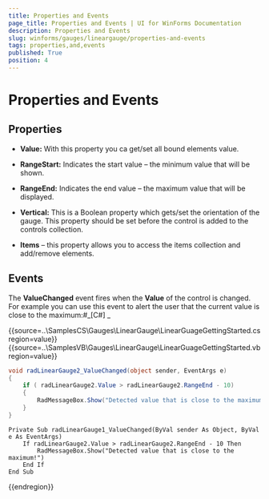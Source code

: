 ```yaml
---
title: Properties and Events
page_title: Properties and Events | UI for WinForms Documentation
description: Properties and Events
slug: winforms/gauges/lineargauge/properties-and-events
tags: properties,and,events
published: True
position: 4
---
```


# Properties and Events



## Properties

* __Value:__ With this property you ca get/set all bound elements value. 

* __RangeStart:__ Indicates the start value – the minimum value that will be shown.

* __RangeEnd:__ Indicates the end value – the maximum value that will be displayed.

* __Vertical:__ This is a Boolean property which gets/set the orientation of the gauge. This property should be set before 
            the control is added to the controls collection.

* __Items__ – this property allows you to access the items collection and add/remove elements.

## Events

The __ValueChanged__ event fires when the __Value__ of the control is changed.
        For example you can use this event to alert the user that the current value is close to the maximum:#_[C#] _

	



{{source=..\SamplesCS\Gauges\LinearGauge\LinearGuageGettingStarted.cs region=value}} 
{{source=..\SamplesVB\Gauges\LinearGauge\LinearGuageGettingStarted.vb region=value}} 

````C#
void radLinearGauge2_ValueChanged(object sender, EventArgs e)
{
    if ( radLinearGauge2.Value > radLinearGauge2.RangeEnd - 10)
    {
        RadMessageBox.Show("Detected value that is close to the maximum!");
    }
}

````
````VB.NET
Private Sub radLinearGauge1_ValueChanged(ByVal sender As Object, ByVal e As EventArgs)
    If radLinearGauge2.Value > radLinearGauge2.RangeEnd - 10 Then
        RadMessageBox.Show("Detected value that is close to the maximum!")
    End If
End Sub

````

{{endregion}} 



